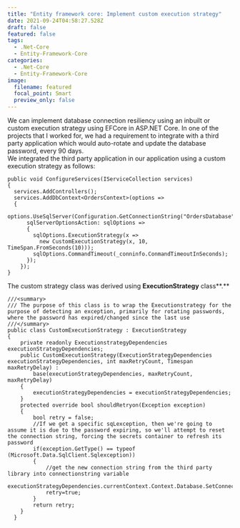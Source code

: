 ```yaml
---
title: "Entity framework core: Implement custom execution strategy"
date: 2021-09-24T04:58:27.528Z
draft: false
featured: false
tags:
  - .Net-Core
  - Entity-Framework-Core
categories:
  - .Net-Core
  - Entity-Framework-Core
image:
  filename: featured
  focal_point: Smart
  preview_only: false
---
```

We can implement database connection resiliency using an inbuilt or custom execution strategy using EFCore in ASP.NET Core. In one of the projects that I worked for, we had a requirement to integrate with a third party application which would auto-rotate and update the database password, every 90 days. \
We integrated the third party application in our application using a custom execution strategy as follows:

```
public void ConfigureServices(IServiceCollection services)
{
  services.AddControllers(); 
  services.AddDbContext<OrdersContext>(options =>
  {
    options.UseSqlServer(Configuration.GetConnectionString("OrdersDatabase"),
      sqlServerOptionsAction: sqlOptions =>
      {
        sqlOptions.ExecutionStrategy(x => 
          new CustomExecutionStrategy(x, 10, TimeSpan.FromSeconds(10)));
        sqlOptions.CommandTimeout(_conninfo.ConmandTimeoutInSeconds);
      });
    });
}
```

The custom strategy class was derived using **ExecutionStrategy** class**.**

```
///<summary>
/// The purpose of this class is to wrap the Executionstrategy for the purpose of detecting an exception, primarily for rotating passwords, where the password has expired/changed since the last use
///</summary>
public class CustomExecutionStrategy : ExecutionStrategy
{
    private readonly ExecutionstrategyDependencies executionStrategyDependencies;
	public CustomExecutionStrategy(ExecutionStrategyDependencies executionStrategyDependencies, int maxRetryCount, Timespan maxRetryDelay) : 
		base(executionStrategyDependencies, maxRetryCount, maxRetryDelay)
	{
		executionStrategyDependencies = executionStrategyDependencies;
	}
	protected override bool shouldRetryon(Exception exception)
	{
		bool retry = false;
		//If we get a specific sqLexception, then we're going to assume it is due to the password expiring, so we'll attempt to reset the connection string, forcing the secrets container to refresh its password
		if(exception.GetType() == typeof (Microsoft.Data.SqlClient.Sqlexception))
		{
			//get the new connection string from the third party library into connectionstring variable
			executionStrategyDependencies.currentContext.Context.Database.SetConnectionstring(connectionstring);
			retry=true;
		}
		return retry;
	}
  }
```